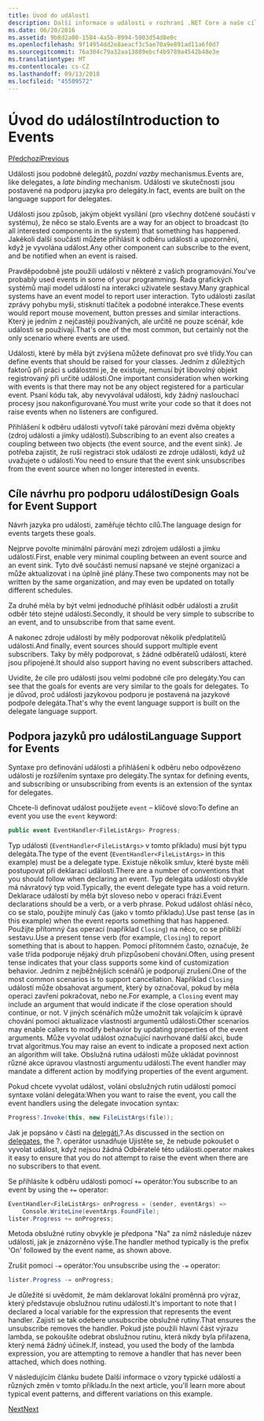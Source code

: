 ```yaml
---
title: Úvod do událostí
description: Další informace o události v rozhraní .NET Core a naše cíle návrhu jazyk pro události v tomto přehledu.
ms.date: 06/20/2016
ms.assetid: 9b8d2a00-1584-4a5b-8994-5003d54d8e0c
ms.openlocfilehash: 9f14954dd2e8aeacf3c5ae70a9e891ad11a6f0d7
ms.sourcegitcommit: 76a304c79a32aa13889ebcf4b9789a4542b48e3e
ms.translationtype: MT
ms.contentlocale: cs-CZ
ms.lasthandoff: 09/13/2018
ms.locfileid: "45509572"
---
```

# <a name="introduction-to-events"></a><span data-ttu-id="9640c-103">Úvod do událostí</span><span class="sxs-lookup"><span data-stu-id="9640c-103">Introduction to Events</span></span>

[<span data-ttu-id="9640c-104">Předchozí</span><span class="sxs-lookup"><span data-stu-id="9640c-104">Previous</span></span>](delegates-patterns.md)

<span data-ttu-id="9640c-105">Události jsou podobné delegátů, *pozdní vazby* mechanismus.</span><span class="sxs-lookup"><span data-stu-id="9640c-105">Events are, like delegates, a *late binding* mechanism.</span></span> <span data-ttu-id="9640c-106">Události ve skutečnosti jsou postavené na podporu jazyka pro delegáty.</span><span class="sxs-lookup"><span data-stu-id="9640c-106">In fact, events are built on the language support for delegates.</span></span>

<span data-ttu-id="9640c-107">Události jsou způsob, jakým objekt vysílání (pro všechny dotčené součásti v systému), že něco se stalo.</span><span class="sxs-lookup"><span data-stu-id="9640c-107">Events are a way for an object to broadcast (to all interested components in the system) that something has happened.</span></span> <span data-ttu-id="9640c-108">Jakékoli další součásti můžete přihlásit k odběru události a upozorněni, když je vyvolána událost.</span><span class="sxs-lookup"><span data-stu-id="9640c-108">Any other component can subscribe to the event, and be notified when an event is raised.</span></span>

<span data-ttu-id="9640c-109">Pravděpodobně jste použili události v některé z vašich programování.</span><span class="sxs-lookup"><span data-stu-id="9640c-109">You've probably used events in some of your programming.</span></span> <span data-ttu-id="9640c-110">Řada grafických systémů mají model událostí na interakci uživatele sestavy.</span><span class="sxs-lookup"><span data-stu-id="9640c-110">Many graphical systems have an event model to report user interaction.</span></span> <span data-ttu-id="9640c-111">Tyto události zasílat zprávy pohybu myši, stisknutí tlačítek a podobné interakce.</span><span class="sxs-lookup"><span data-stu-id="9640c-111">These events would report mouse movement, button presses and similar interactions.</span></span> <span data-ttu-id="9640c-112">Který je jedním z nejčastěji používaných, ale určitě ne pouze scénář, kde události se používají.</span><span class="sxs-lookup"><span data-stu-id="9640c-112">That's one of the most common, but certainly not the only scenario where events are used.</span></span>

<span data-ttu-id="9640c-113">Události, které by měla být zvýšena můžete definovat pro své třídy.</span><span class="sxs-lookup"><span data-stu-id="9640c-113">You can define events that should be raised for your classes.</span></span> <span data-ttu-id="9640c-114">Jedním z důležitých faktorů při práci s událostmi je, že existuje, nemusí být libovolný objekt registrovaný při určité události.</span><span class="sxs-lookup"><span data-stu-id="9640c-114">One important consideration when working with events is that there may not be any object registered for a particular event.</span></span> <span data-ttu-id="9640c-115">Psaní kódu tak, aby nevyvolával události, kdy žádný naslouchací procesy jsou nakonfigurované.</span><span class="sxs-lookup"><span data-stu-id="9640c-115">You must write your code so that it does not raise events when no listeners are configured.</span></span>

<span data-ttu-id="9640c-116">Přihlášení k odběru události vytvoří také párování mezi dvěma objekty (zdroj události a jímky událostí).</span><span class="sxs-lookup"><span data-stu-id="9640c-116">Subscribing to an event also creates a coupling between two objects (the event source, and the event sink).</span></span> <span data-ttu-id="9640c-117">Je potřeba zajistit, že ruší registraci stok události ze zdroje události, když už uvažujete o události.</span><span class="sxs-lookup"><span data-stu-id="9640c-117">You need to ensure that the event sink unsubscribes from the event source when no longer interested in events.</span></span>

## <a name="design-goals-for-event-support"></a><span data-ttu-id="9640c-118">Cíle návrhu pro podporu událostí</span><span class="sxs-lookup"><span data-stu-id="9640c-118">Design Goals for Event Support</span></span>

<span data-ttu-id="9640c-119">Návrh jazyka pro události, zaměřuje těchto cílů.</span><span class="sxs-lookup"><span data-stu-id="9640c-119">The language design for events targets these goals.</span></span>

<span data-ttu-id="9640c-120">Nejprve povolte minimální párování mezi zdrojem události a jímku událostí.</span><span class="sxs-lookup"><span data-stu-id="9640c-120">First, enable very minimal coupling between an event source and an event sink.</span></span> <span data-ttu-id="9640c-121">Tyto dvě součásti nemusí napsané ve stejné organizaci a může aktualizovat i na úplně jiné plány.</span><span class="sxs-lookup"><span data-stu-id="9640c-121">These two components may not be written by the same organization, and may even be updated on totally different schedules.</span></span>

<span data-ttu-id="9640c-122">Za druhé měla by být velmi jednoduché přihlásit odběr události a zrušit odběr této stejné události.</span><span class="sxs-lookup"><span data-stu-id="9640c-122">Secondly, it should be very simple to subscribe to an event, and to unsubscribe from that same event.</span></span>

<span data-ttu-id="9640c-123">A nakonec zdroje událostí by měly podporovat několik předplatitelů události.</span><span class="sxs-lookup"><span data-stu-id="9640c-123">And finally, event sources should support multiple event subscribers.</span></span> <span data-ttu-id="9640c-124">Taky by měly podporovat, s žádné odběratelů událostí, které jsou připojené.</span><span class="sxs-lookup"><span data-stu-id="9640c-124">It should also support having no event subscribers attached.</span></span>

<span data-ttu-id="9640c-125">Uvidíte, že cíle pro události jsou velmi podobné cíle pro delegáty.</span><span class="sxs-lookup"><span data-stu-id="9640c-125">You can see that the goals for events are very similar to the goals for delegates.</span></span>
<span data-ttu-id="9640c-126">To je důvod, proč události jazykovou podporu je postavená na jazykové podpoře delegáta.</span><span class="sxs-lookup"><span data-stu-id="9640c-126">That's why the event language support is built on the delegate language support.</span></span>

## <a name="language-support-for-events"></a><span data-ttu-id="9640c-127">Podpora jazyků pro události</span><span class="sxs-lookup"><span data-stu-id="9640c-127">Language Support for Events</span></span>

<span data-ttu-id="9640c-128">Syntaxe pro definování události a přihlášení k odběru nebo odpovězeno události je rozšířením syntaxe pro delegáty.</span><span class="sxs-lookup"><span data-stu-id="9640c-128">The syntax for defining events, and subscribing or unsubscribing from events is an extension of the syntax for delegates.</span></span>

<span data-ttu-id="9640c-129">Chcete-li definovat událost použijete `event` – klíčové slovo:</span><span class="sxs-lookup"><span data-stu-id="9640c-129">To define an event you use the `event` keyword:</span></span>

```csharp
public event EventHandler<FileListArgs> Progress;
```

<span data-ttu-id="9640c-130">Typ události (`EventHandler<FileListArgs>` v tomto příkladu) musí být typu delegáta.</span><span class="sxs-lookup"><span data-stu-id="9640c-130">The type of the event (`EventHandler<FileListArgs>` in this example) must be a delegate type.</span></span> <span data-ttu-id="9640c-131">Existuje několik smluv, které byste měli postupovat při deklaraci události.</span><span class="sxs-lookup"><span data-stu-id="9640c-131">There are a number of conventions that you should follow when declaring an event.</span></span> <span data-ttu-id="9640c-132">Typ delegáta události obvykle má návratový typ void.</span><span class="sxs-lookup"><span data-stu-id="9640c-132">Typically, the event delegate type has a void return.</span></span>
<span data-ttu-id="9640c-133">Deklarace událostí by měla být sloveso nebo v operaci frázi.</span><span class="sxs-lookup"><span data-stu-id="9640c-133">Event declarations should be a verb, or a verb phrase.</span></span>
<span data-ttu-id="9640c-134">Pokud událost ohlásí něco, co se stalo, použijte minulý čas (jako v tomto příkladu).</span><span class="sxs-lookup"><span data-stu-id="9640c-134">Use past tense (as in this example) when the event reports something that has happened.</span></span> <span data-ttu-id="9640c-135">Použijte přítomný čas operací (například `Closing`) na něco, co se přiblíží sestavu.</span><span class="sxs-lookup"><span data-stu-id="9640c-135">Use a present tense verb (for example, `Closing`) to report something that is about to happen.</span></span> <span data-ttu-id="9640c-136">Pomocí přítomném často, označuje, že vaše třída podporuje nějaký druh přizpůsobení chování.</span><span class="sxs-lookup"><span data-stu-id="9640c-136">Often, using present tense indicates that your class supports some kind of customization behavior.</span></span> <span data-ttu-id="9640c-137">Jedním z nejběžnějších scénářů je podporují zrušení.</span><span class="sxs-lookup"><span data-stu-id="9640c-137">One of the most common scenarios is to support cancellation.</span></span> <span data-ttu-id="9640c-138">Například `Closing` událostí může obsahovat argument, který by označoval, pokud by měla operaci zavření pokračovat, nebo ne.</span><span class="sxs-lookup"><span data-stu-id="9640c-138">For example, a `Closing` event may include an argument that would indicate if the close operation should continue, or not.</span></span>  <span data-ttu-id="9640c-139">V jiných scénářích může umožnit tak volajícím k úpravě chování pomocí aktualizace vlastností argumentů události.</span><span class="sxs-lookup"><span data-stu-id="9640c-139">Other scenarios may enable callers to modify behavior by updating properties of the event arguments.</span></span> <span data-ttu-id="9640c-140">Může vyvolat událost označující navrhované další akci, bude trvat algoritmus.</span><span class="sxs-lookup"><span data-stu-id="9640c-140">You may raise an event to indicate a proposed next action an algorithm will take.</span></span> <span data-ttu-id="9640c-141">Obslužná rutina události může ukládat povinnost různé akce úpravou vlastností argumentu události.</span><span class="sxs-lookup"><span data-stu-id="9640c-141">The event handler may mandate a different action by modifying  properties of the event argument.</span></span>

<span data-ttu-id="9640c-142">Pokud chcete vyvolat událost, volání obslužných rutin událostí pomocí syntaxe volání delegáta:</span><span class="sxs-lookup"><span data-stu-id="9640c-142">When you want to raise the event, you call the event handlers using the delegate invocation syntax:</span></span>

```csharp
Progress?.Invoke(this, new FileListArgs(file));
```

<span data-ttu-id="9640c-143">Jak je popsáno v části na [delegáti](delegates-patterns.md),?.</span><span class="sxs-lookup"><span data-stu-id="9640c-143">As discussed in the section on [delegates](delegates-patterns.md), the ?.</span></span>
<span data-ttu-id="9640c-144">operátor usnadňuje Ujistěte se, že nebude pokoušet o vyvolat událost, když nejsou žádná Odběratelé této události.</span><span class="sxs-lookup"><span data-stu-id="9640c-144">operator makes it easy to ensure that you do not attempt to raise the event when there are no subscribers to that event.</span></span>
 
<span data-ttu-id="9640c-145">Se přihlásíte k odběru události pomocí `+=` operátor:</span><span class="sxs-lookup"><span data-stu-id="9640c-145">You subscribe to an event by using the `+=` operator:</span></span>

```csharp
EventHandler<FileListArgs> onProgress = (sender, eventArgs) => 
    Console.WriteLine(eventArgs.FoundFile);
lister.Progress += onProgress;
```

<span data-ttu-id="9640c-146">Metoda obslužné rutiny obvykle je předpona "Na" za nímž následuje název události, jak je znázorněno výše.</span><span class="sxs-lookup"><span data-stu-id="9640c-146">The handler method typically is the prefix 'On' followed by the event name, as shown above.</span></span>

<span data-ttu-id="9640c-147">Zrušit pomocí `-=` operátor:</span><span class="sxs-lookup"><span data-stu-id="9640c-147">You unsubscribe using the `-=` operator:</span></span>

```csharp
lister.Progress -= onProgress;
```

<span data-ttu-id="9640c-148">Je důležité si uvědomit, že mám deklarovat lokální proměnná pro výraz, který představuje obslužnou rutinu události.</span><span class="sxs-lookup"><span data-stu-id="9640c-148">It's important to note that I declared a local variable for the expression that represents the event handler.</span></span> <span data-ttu-id="9640c-149">Zajistí se tak odebere unsubscribe obslužné rutiny.</span><span class="sxs-lookup"><span data-stu-id="9640c-149">That ensures the unsubscribe removes the handler.</span></span>
<span data-ttu-id="9640c-150">Pokud jste použili hlavní část výrazu lambda, se pokoušíte odebrat obslužnou rutinu, která nikdy byla přiřazena, který nemá žádný účinek.</span><span class="sxs-lookup"><span data-stu-id="9640c-150">If, instead, you used the body of the lambda expression, you are attempting to remove a handler that has never been attached, which does nothing.</span></span>

<span data-ttu-id="9640c-151">V následujícím článku budete Další informace o vzory typické událostí a různých změn v tomto příkladu.</span><span class="sxs-lookup"><span data-stu-id="9640c-151">In the next article, you'll learn more about typical event patterns, and different variations on this example.</span></span>

[<span data-ttu-id="9640c-152">Next</span><span class="sxs-lookup"><span data-stu-id="9640c-152">Next</span></span>](event-pattern.md)

